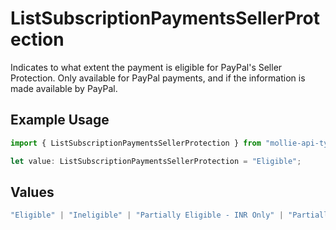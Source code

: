 # ListSubscriptionPaymentsSellerProtection

Indicates to what extent the payment is eligible for PayPal's Seller Protection. Only available for PayPal
payments, and if the information is made available by PayPal.

## Example Usage

```typescript
import { ListSubscriptionPaymentsSellerProtection } from "mollie-api-typescript/models/operations";

let value: ListSubscriptionPaymentsSellerProtection = "Eligible";
```

## Values

```typescript
"Eligible" | "Ineligible" | "Partially Eligible - INR Only" | "Partially Eligible - Unauth Only" | "Partially Eligible" | "None" | "Active" | "Fraud Control - Unauth Premium Eligible"
```